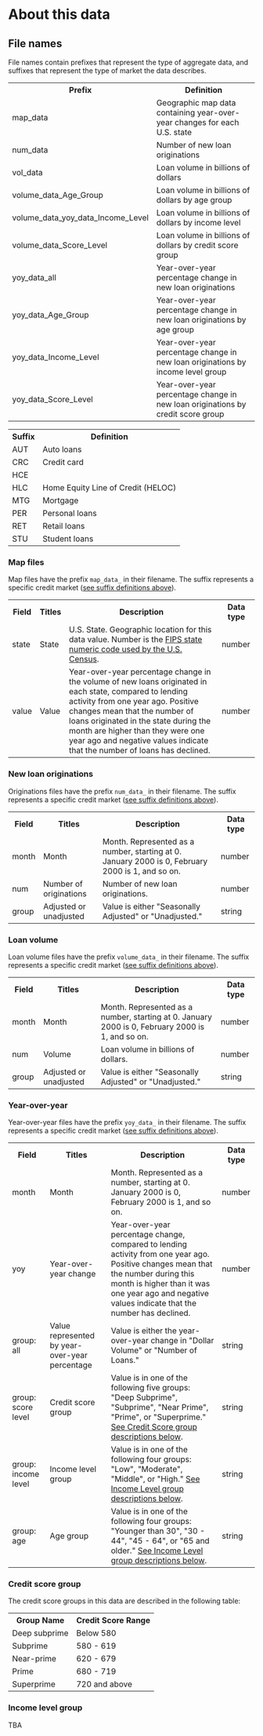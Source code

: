 # About this data

## File names

File names contain prefixes that represent the type of aggregate data, and suffixes that represent the type of market the data describes.

<table id="prefix">
  <tbody>
    <tr>
      <th>Prefix</th>
      <th>Definition</th>
    </tr>
    <tr>
      <td>map_data</td>
      <td>Geographic map data containing year-over-year changes for each U.S. state</td>
    </tr>
    <tr>
      <td>num_data</td>
      <td>Number of new loan originations</td>
    </tr>
    <tr>
      <td>vol_data</td>
      <td>Loan volume in billions of dollars</td>
    </tr>
    <tr>
      <td>volume_data_Age_Group</td>
      <td>Loan volume in billions of dollars by age group</td>
    </tr>
    <tr>
      <td>volume_data_yoy_data_Income_Level</td>
      <td>Loan volume in billions of dollars by income level</td>
    </tr>
    <tr>
      <td>volume_data_Score_Level</td>
      <td>Loan volume in billions of dollars by credit score group</td>
    </tr>
    <tr>
      <td>yoy_data_all</td>
      <td>Year-over-year percentage change in new loan originations</td>
    </tr>
    <tr>
      <td>yoy_data_Age_Group</td>
      <td>Year-over-year percentage change in new loan originations by age group</td>
    </tr>
    <tr>
      <td>yoy_data_Income_Level</td>
      <td>Year-over-year percentage change in new loan originations by income level group</td>
    </tr>
    <tr>
      <td>yoy_data_Score_Level</td>
      <td>Year-over-year percentage change in new loan originations by credit score group</td>
    </tr>
  </tbody>
</table>


<table id="suffix">
  <tbody>
    <tr>
      <th>Suffix</th>
      <th>Definition</th>
    </tr>
    <tr>
      <td>AUT</td>
      <td>Auto loans</td>
    </tr>
    <tr>
      <td>CRC</td>
      <td>Credit card</td>
    </tr>
    <tr>
      <td>HCE</td>
      <td> </td>
    </tr>
    <tr>
      <td>HLC</td>
      <td>Home Equity Line of Credit (HELOC)</td>
    </tr>
    <tr>
      <td>MTG</td>
      <td>Mortgage</td>
    </tr>
    <tr>
      <td>PER</td>
      <td>Personal loans</td>
    </tr>
    <tr>
      <td>RET</td>
      <td>Retail loans</td>
    </tr>
    <tr>
      <td>STU</td>
      <td>Student loans</td>
    </tr>
  </tbody>
</table>

### Map files

Map files have the prefix `map_data_` in their filename. The suffix represents a specific credit market ([see suffix definitions above](#suffix-definitions)).

<table>
  <tbody>
    <tr>
      <th>Field</th>
      <th>Titles</th>
      <th>Description</th>
      <th>Data type</th>
    </tr>
    <tr>
      <td>state</td>
      <td>State</td>
      <td>U.S. State. Geographic location for this data value. Number is the <a href="https://www.census.gov/geo/reference/ansi_statetables.html">FIPS state numeric code used by the U.S. Census</a>.</td>
      <td>number</td>
    </tr>
    <tr>
      <td>value</td>
      <td>Value</td>
      <td>Year-over-year percentage change in the volume of new loans originated in each state, compared to lending activity from one year ago.  Positive changes mean that the number of loans originated in the state during the month are higher than they were one year ago and negative values indicate that the number of loans has declined.
      </td>
      <td>number</td>
    </tr>
  </tbody>
</table>

### New loan originations

Originations files have the prefix `num_data_` in their filename. The suffix represents a specific credit market ([see suffix definitions above](#suffix-definitions)).

<table>
  <tbody>
    <tr>
      <th>Field</th>
      <th>Titles</th>
      <th>Description</th>
      <th>Data type</th>
    </tr>
    <tr>
      <td>month</td>
      <td>Month</td>
      <td>Month. Represented as a number, starting at 0. January 2000 is 0, February 2000 is 1, and so on.</td>
      <td>number</td>
    </tr>
    <tr>
      <td>num</td>
      <td>Number of originations</td>
      <td>Number of new loan originations.
      </td>
      <td>number</td>
    </tr>
    <tr>
      <td>group</td>
      <td>Adjusted or unadjusted</td>
      <td>Value is either "Seasonally Adjusted" or "Unadjusted."
      </td>
      <td>string</td>
    </tr>
  </tbody>
</table>

### Loan volume

Loan volume files have the prefix `volume_data_` in their filename. The suffix represents a specific credit market ([see suffix definitions above](#suffix-definitions)).

<table>
  <tbody>
    <tr>
      <th>Field</th>
      <th>Titles</th>
      <th>Description</th>
      <th>Data type</th>
    </tr>
    <tr>
      <td>month</td>
      <td>Month</td>
      <td>Month. Represented as a number, starting at 0. January 2000 is 0, February 2000 is 1, and so on.</td>
      <td>number</td>
    </tr>
    <tr>
      <td>num</td>
      <td>Volume</td>
      <td>Loan volume in billions of dollars.
      </td>
      <td>number</td>
    </tr>
    <tr>
      <td>group</td>
      <td>Adjusted or unadjusted</td>
      <td>Value is either "Seasonally Adjusted" or "Unadjusted."
      </td>
      <td>string</td>
    </tr>

  </tbody>
</table>

### Year-over-year

Year-over-year files have the prefix `yoy_data_` in their filename. The suffix represents a specific credit market ([see suffix definitions above](#suffix-definitions)).

<table>
  <tbody>
    <tr>
      <th>Field</th>
      <th>Titles</th>
      <th>Description</th>
      <th>Data type</th>
    </tr>
    <tr>
      <td>month</td>
      <td>Month</td>
      <td>Month. Represented as a number, starting at 0. January 2000 is 0, February 2000 is 1, and so on.</td>
      <td>number</td>
    </tr>
    <tr>
      <td>yoy</td>
      <td>Year-over-year change</td>
      <td>Year-over-year percentage change, compared to lending activity from one year ago.  Positive changes mean that the number during this month is higher than it was one year ago and negative values indicate that the number has declined.
      </td>
      <td>number</td>
    </tr>
    <tr>
      <td>group: all</td>
      <td>Value represented by year-over-year percentage</td>
      <td>Value is either the year-over-year change in "Dollar Volume" or "Number of Loans."
      </td>
      <td>string</td>
    </tr>
    <tr>
      <td>group: score level</td>
      <td>Credit score group</td>
      <td>Value is in one of the following five groups: "Deep Subprime", "Subprime", "Near Prime", "Prime", or "Superprime." <a href="#credit-score-group">See Credit Score group descriptions below</a>.
      </td>
      <td>string</td>
    </tr>
    <tr>
      <td>group: income level</td>
      <td>Income level group</td>
      <td>Value is in one of the following four groups: "Low", "Moderate", "Middle", or "High." <a href="#income-level-group">See Income Level group descriptions below</a>.
      </td>
      <td>string</td>
    </tr>
    <tr>
      <td>group: age</td>
      <td>Age group</td>
      <td>Value is in one of the following four groups: "Younger than 30", "30 - 44", "45 - 64", or "65 and older." <a href="#income-level-group">See Income Level group descriptions below</a>.
      </td>
      <td>string</td>
    </tr>
  </tbody>
</table>


### Credit score group

The credit score groups in this data are described in the following table:

<table>
  <tbody>
    <tr>
      <th>Group Name</th>
      <th>Credit Score Range</th>
    </tr>
    <tr>
      <td>Deep subprime</td>
      <td>Below 580</td>
    </tr>
    <tr>
      <td>Subprime</td>
      <td>580 - 619</td>
    </tr>
    <tr>
      <td>Near-prime</td>
      <td>620 - 679</td>
    </tr>
    <tr>
      <td>Prime</td>
      <td>680 - 719</td>
    </tr>
    <tr>
      <td>Superprime</td>
      <td>720 and above</td>
    </tr>
  </tbody>
</table>


### Income level group

TBA
